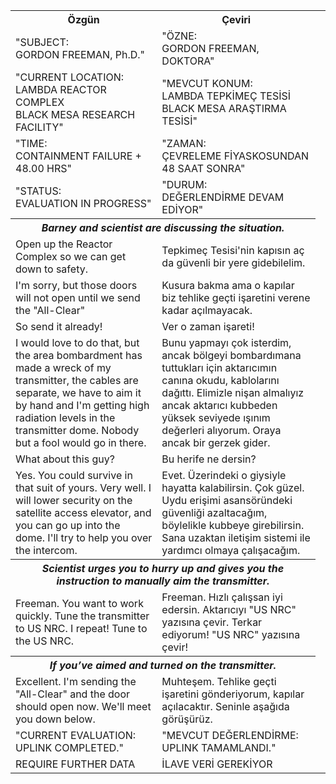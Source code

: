 <table>
<tr>
<th>Özgün</th>
<th>Çeviri</th>
</tr>
<tr>
<td>"SUBJECT: <br>GORDON FREEMAN, Ph.D."</td>
<td>"ÖZNE: <br>GORDON FREEMAN, DOKTORA"</td>
</tr>
<tr>
<td>"CURRENT LOCATION:<br>LAMBDA REACTOR COMPLEX<br>BLACK MESA RESEARCH FACILITY"</td>
<td>"MEVCUT KONUM:<br>LAMBDA TEPKİMEÇ TESİSİ<br>BLACK MESA ARAŞTIRMA TESİSİ"</td>
</tr>
<tr>
<td>"TIME:<br>CONTAINMENT FAILURE + 48.00 HRS"</td>
<td>"ZAMAN: <br>ÇEVRELEME FİYASKOSUNDAN 48 SAAT SONRA"</td>
</tr>
<tr>
<td>"STATUS:<br>EVALUATION IN PROGRESS"</td>
<td>"DURUM:<br>DEĞERLENDİRME DEVAM EDİYOR"</td>
</tr>
<tr>
<th colspan="2"><em>Barney and scientist are discussing the situation.</em></th>
<td></td>
</tr>
<tr>
<td>Open up the Reactor Complex so we can get down to safety. </td>
<td>Tepkimeç Tesisi'nin kapısın aç da güvenli bir yere gidebilelim.</td>
</tr>
<tr>
<td>I'm sorry, but those doors will not open until we send the "All-Clear"</td>
<td>Kusura bakma ama o kapılar biz tehlike geçti işaretini verene kadar açılmayacak.</td>
</tr>
<tr>
<td>So send it already!</td>
<td>Ver o zaman işareti!</td>
</tr>
<tr>
<td>I would love to do that, but the area bombardment has made a wreck of my transmitter, the cables are separate, we have to aim it by hand and I'm getting high radiation levels in the transmitter dome. Nobody but a fool would go in there.</td>
<td>Bunu yapmayı çok isterdim, ancak bölgeyi bombardımana tuttukları için aktarıcımın canına okudu, kablolarını dağıttı. Elimizle nişan almalıyız ancak aktarıcı kubbeden yüksek seviyede ışınım değerleri alıyorum. Oraya ancak bir gerzek gider.</td>
</tr>
<tr>
<td>What about this guy? </td>
<td>Bu herife ne dersin?</td>
</tr>
<tr>
<td>Yes. You could survive in that suit of yours. Very well. I will lower security on the satellite access elevator, and you can go up into the dome. I'll try to help you over the intercom.</td>
<td>Evet. Üzerindeki o giysiyle hayatta kalabilirsin. Çok güzel. Uydu erişimi asansöründeki güvenliği azaltacağım, böylelikle kubbeye girebilirsin. Sana uzaktan iletişim sistemi ile yardımcı olmaya çalışacağım.</td>
</tr>
<tr>
<th colspan="2"><em>Scientist urges you to hurry up and gives you the instruction to manually aim the transmitter.</em></th>
<td></td>
</tr>
<tr>
<td>Freeman. You want to work quickly. Tune the transmitter to US NRC. I repeat! Tune to the US NRC.</td>
<td>Freeman. Hızlı çalışsan iyi edersin. Aktarıcıyı "US NRC" yazısına çevir. Terkar ediyorum! "US NRC" yazısına çevir!</td>
</tr>
<tr>
<th colspan="2"><em>If you’ve aimed and turned on the transmitter.</em></th>
<td></td>
</tr>
<tr>
<td>Excellent. I'm sending the "All-Clear" and the door should open now. We'll meet you down below.</td>
<td>Muhteşem. Tehlike geçti işaretini gönderiyorum, kapılar açılacaktır. Seninle aşağıda görüşürüz.</td>
</tr>
<tr>
<td>"CURRENT EVALUATION:<br>UPLINK COMPLETED."</td>
<td>"MEVCUT DEĞERLENDİRME:<br>UPLINK TAMAMLANDI."</td>
</tr>
<tr>
<td>REQUIRE FURTHER DATA</td>
<td>İLAVE VERİ GEREKİYOR</td>
</tr>
</table>
